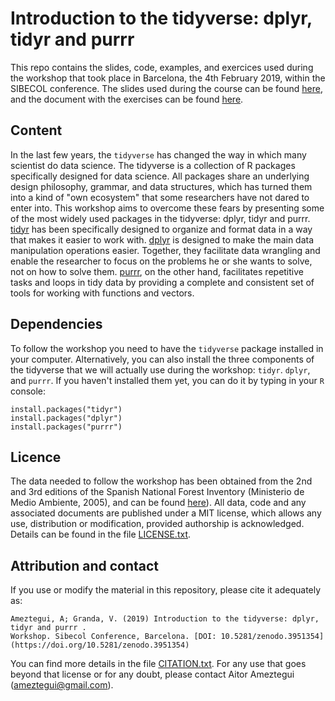 # Introduction to the tidyverse: dplyr, tidyr and purrr

This repo contains the slides, code, examples, and exercices used during the workshop that took place in Barcelona, the 4th February 2019, within the SIBECOL conference. The slides used during the course can be found [here](https://sibecol-tidyverse-workshop.netlify.com), and the document with the exercises can be found [here](./R/workshop_exercices.pdf).

## Content
In the last few years, the `tidyverse` has changed the way in which many scientist do data science. The tidyverse is a collection of R packages specifically designed for data science. All packages share an underlying design philosophy, grammar, and data structures, which has turned them into a kind of "own ecosystem" that some researchers have not dared to enter into. This workshop aims to overcome these fears by presenting some of the most widely used packages in the tidyverse: dplyr, tidyr and purrr. [tidyr](tidyr.tidyverse.org) has been specifically designed to organize and format data in a way that makes it easier to work with. [dplyr](dplyr.tidyverse.org) is designed to make the main data manipulation operations easier. Together, they facilitate data wrangling and enable the researcher to focus on the problems he or she wants to solve, not on how to solve them. [purrr](purrr.tidyverse.org), on the other hand, facilitates repetitive tasks and loops in tidy data by providing a complete and consistent set of tools for working with functions and vectors. 


## Dependencies
To follow the workshop you need to have the `tidyverse` package installed in your computer. Alternatively, you can also install the three components of the tidyverse that we will actually use during the workshop: `tidyr`. `dplyr`, and `purrr`. If you haven't installed them yet, you can do it by typing in your `R` console:

```
install.packages("tidyr")
install.packages("dplyr")
install.packages("purrr")
```

## Licence
The data needed to follow the workshop has been obtained from the 2nd and 3rd editions of the Spanish National Forest Inventory (Ministerio de Medio Ambiente, 2005), and can be found [here](https://github.com/ameztegui/tidyverse_workshop/tree/master/data)). All data, code and any associated documents are published under a MIT license, which allows any use, distribution or modification, provided authorship is acknowledged. Details can be found in the file [LICENSE.txt](LICENSE.txt). 

## Attribution and contact
If you use or modify the material in this repository, please cite it adequately as:

```
Ameztegui, A; Granda, V. (2019) Introduction to the tidyverse: dplyr, tidyr and purrr . 
Workshop. Sibecol Conference, Barcelona. [DOI: 10.5281/zenodo.3951354](https://doi.org/10.5281/zenodo.3951354)
```
You can find more details in the file [CITATION.txt](CITATION.txt). For any use that goes beyond that license or for any doubt, please contact Aitor Ameztegui (ameztegui@gmail.com).

